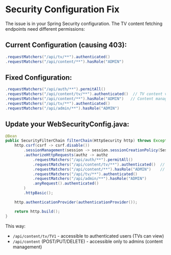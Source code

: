 # Security Configuration Fix

The issue is in your Spring Security configuration. The TV content fetching endpoints need different permissions:

## Current Configuration (causing 403):
```java
.requestMatchers("/api/tv/**").authenticated()
.requestMatchers("/api/content/**").hasRole("ADMIN")
```

## Fixed Configuration:
```java
.requestMatchers("/api/auth/**").permitAll()
.requestMatchers("/api/content/tv/**").authenticated()  // TV content viewing - just authenticated
.requestMatchers("/api/content/**").hasRole("ADMIN")   // Content management - admin only
.requestMatchers("/api/tv/**").authenticated()
.requestMatchers("/api/admin/**").hasRole("ADMIN")
```

## Update your WebSecurityConfig.java:

```java
@Bean
public SecurityFilterChain filterChain(HttpSecurity http) throws Exception {
    http.csrf(csrf -> csrf.disable())
        .sessionManagement(session -> session.sessionCreationPolicy(SessionCreationPolicy.STATELESS))
        .authorizeHttpRequests(authz -> authz
            .requestMatchers("/api/auth/**").permitAll()
            .requestMatchers("/api/content/tv/**").authenticated()  // NEW: TV content viewing
            .requestMatchers("/api/content/**").hasRole("ADMIN")    // Content management
            .requestMatchers("/api/tv/**").authenticated()
            .requestMatchers("/api/admin/**").hasRole("ADMIN")
            .anyRequest().authenticated()
        )
        .httpBasic();

    http.authenticationProvider(authenticationProvider());

    return http.build();
}
```

This way:
- `/api/content/tv/TV1` - accessible to authenticated users (TVs can view)
- `/api/content` (POST/PUT/DELETE) - accessible only to admins (content management)
